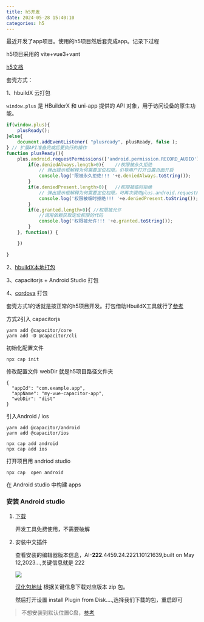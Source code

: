 ```yaml
---
title: h5开发
date: 2024-05-28 15:40:10
categories: h5
---
```


最近开发了app项目。使用的h5项目然后套壳成app。记录下过程

h5项目采用的 vite+vue3+vant

[h5文档](https://www.html5plus.org/doc/zh_cn/webview.html)

套壳方式：

1、hbuildX 云打包

`window.plus` 是 HBuilderX 和 uni-app 提供的 API 对象，用于访问设备的原生功能。

```js
if(window.plus){ 
    plusReady(); 
}else{ 
    document.addEventListener( "plusready", plusReady, false ); 
} // 扩展API准备完成后要执行的操作 
function plusReady(){ 
    plus.android.requestPermissions(['android.permission.RECORD_AUDIO'], function(e) {
        if(e.deniedAlways.length>0){	//权限被永久拒绝
            // 弹出提示框解释为何需要定位权限，引导用户打开设置页面开启
            console.log('限被永久拒绝!!! '+e.deniedAlways.toString());
        }
        if(e.deniedPresent.length>0){	//权限被临时拒绝
            // 弹出提示框解释为何需要定位权限，可再次调用plus.android.requestPermissions申请权限
            console.log('权限被临时拒绝!!! '+e.deniedPresent.toString());
        }
        if(e.granted.length>0){	//权限被允许
            //调用依赖获取定位权限的代码
            console.log('权限被允许!!! '+e.granted.toString());
        }
    }, function() {

    })
    
}
```

2、[hbuildX本地打包](https://blog.csdn.net/lf21qp/article/details/133277438)

3、capacitorjs + Android Studio 打包

4、[cordova](https://cordova.yoqi.me/docs/zh-cn/9.x/guide/cli/index.html) 打包

<!--more-->

套壳方式1的话就是按正常的h5项目开发。打包借助HbuildX工具就行了[参考](https://blog.csdn.net/dhp1994/article/details/134128719)



方式2引入 capacitorjs 

```
yarn add @capacitor/core
yarn add -D @capacitor/cli
```

初始化配置文件

```
npx cap init
```

修改配置文件 webDir 就是h5项目路径文件夹

```
{
  "appId": "com.example.app",
  "appName": "my-vue-capacitor-app",
  "webDir": "dist"
}

```

引入Android / ios

```
yarn add @capacitor/android
yarn add @capacitor/ios

npx cap add android
npx cap add ios
```

打开项目用 andriod studio

```
npx cap  open android
```

在 Android studio 中构建 apps



### 安装 Android studio 

1. [下载](https://developer.android.google.cn/studio?hl=zh-cn)

	开发工具免费使用，不需要破解

2. 安装中文插件

	查看安装的编辑器版本信息，AI-**222**.4459.24.2221.10121639,built on May 12,2023...,关键信息就是 222

	![](https://img-blog.csdnimg.cn/direct/b19fde22dc514ac0ae9d24cfd60fa5dd.png)

	[汉化包地址](https://plugins.jetbrains.com/plugin/13710-chinese-simplified-language-pack----/versions) 根据关键信息下载对应版本 zip 包。

	然后打开设置 install Plugin from Disk....,选择我们下载的包，重启即可

> 不想安装到默认位置C盘，[参考](https://www.cnblogs.com/progress2022/p/16648008.html)

